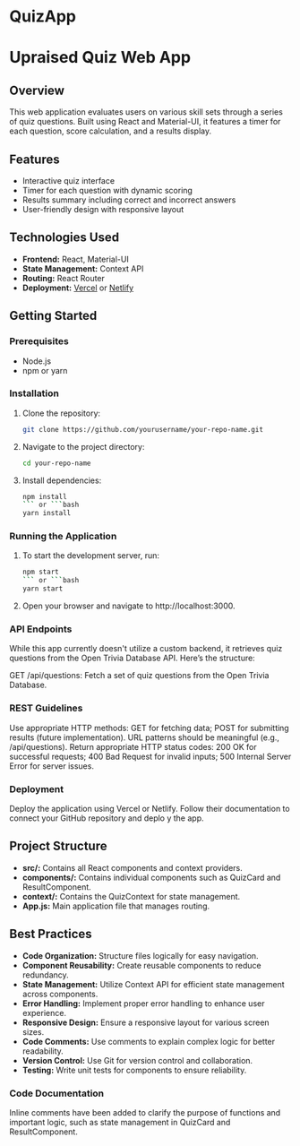 # QuizApp
# Upraised Quiz Web App

## Overview
This web application evaluates users on various skill sets through a series of quiz questions. Built using React and Material-UI, it features a timer for each question, score calculation, and a results display.

## Features
- Interactive quiz interface
- Timer for each question with dynamic scoring
- Results summary including correct and incorrect answers
- User-friendly design with responsive layout

## Technologies Used
- **Frontend:** React, Material-UI
- **State Management:** Context API
- **Routing:** React Router
- **Deployment:** [Vercel](link-to-your-deployment) or [Netlify](link-to-your-deployment)

## Getting Started

### Prerequisites
- Node.js
- npm or yarn

### Installation
1. Clone the repository:
   ```bash
   git clone https://github.com/yourusername/your-repo-name.git
2. Navigate to the project directory:
   ```bash
   cd your-repo-name
3. Install dependencies:
   ```bash
   npm install
   ``` or ```bash
   yarn install
### Running the Application
1. To start the development server, run:
   ```bash
   npm start
   ``` or ```bash
   yarn start
2. Open your browser and navigate to http://localhost:3000.
### API Endpoints
While this app currently doesn't utilize a custom backend, it retrieves quiz questions from the Open Trivia Database API. Here’s the structure:

GET /api/questions: Fetch a set of quiz questions from the Open Trivia Database.
### REST Guidelines
Use appropriate HTTP methods: GET for fetching data; POST for submitting results (future implementation).
URL patterns should be meaningful (e.g., /api/questions).
Return appropriate HTTP status codes: 200 OK for successful requests; 400 Bad Request for invalid inputs; 500 Internal Server Error for server issues.
### Deployment
Deploy the application using Vercel or Netlify. Follow their documentation to connect your GitHub repository and deplo
y the app.

## Project Structure
- **src/:** Contains all React components and context providers.  
- **components/:** Contains individual components such as QuizCard and ResultComponent.  
- **context/:** Contains the QuizContext for state management.  
- **App.js:** Main application file that manages routing.  

## Best Practices
- **Code Organization:** Structure files logically for easy navigation.  
- **Component Reusability:** Create reusable components to reduce redundancy.  
- **State Management:** Utilize Context API for efficient state management across components.  
- **Error Handling:** Implement proper error handling to enhance user experience.  
- **Responsive Design:** Ensure a responsive layout for various screen sizes.  
- **Code Comments:** Use comments to explain complex logic for better readability.  
- **Version Control:** Use Git for version control and collaboration.  
- **Testing:** Write unit tests for components to ensure reliability.  

### Code Documentation
Inline comments have been added to clarify the purpose of functions and important logic, such as state management in QuizCard and ResultComponent.

